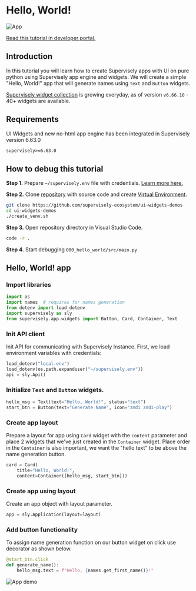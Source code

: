 # Hello, World!

![App](https://user-images.githubusercontent.com/48913536/194531508-52ae0e99-144f-49ec-a4fc-7e99b549eac0.png)

[Read this tutorial in developer portal.](#)

## Introduction

In this tutorial you will learn how to create Supervisely apps with UI on pure python using Supervisely app engine and widgets.
We will create a simple "Hello, World!" app that will generate names using `Text` and `Button` widgets.

[Supervisely widget collection](https://github.com/supervisely/supervisely/tree/master/supervisely/app/widgets) is growing everyday, as of version `v6.66.10` - 40+ widgets are available.

## Requirements

UI Widgets and new no-html app engine has been integrated in Supervisely version 6.63.0

```requirements.txt
supervisely>=6.63.0
```

## How to debug this tutorial

**Step 1.** Prepare `~/supervisely.env` file with credentials. [Learn more here.](https://developer.supervise.ly/getting-started/basics-of-authentication#how-to-use-in-python)


**Step 2.** Clone [repository](https://github.com/supervisely-ecosystem/ui-widgets-demos) with source code and create [Virtual Environment](https://docs.python.org/3/library/venv.html).

```bash
git clone https://github.com/supervisely-ecosystem/ui-widgets-demos
cd ui-widgets-demos
./create_venv.sh
```

**Step 3.** Open repository directory in Visual Studio Code.&#x20;

```bash
code -r .
```

**Step 4.** Start debugging `000_hello_world/src/main.py`&#x20;

## Hello, World! app

### Import libraries

```python
import os
import names  # requires for names generation
from dotenv import load_dotenv
import supervisely as sly
from supervisely.app.widgets import Button, Card, Container, Text
```

### Init API client

Init API for communicating with Supervisely Instance. First, we load environment variables with credentials:

```python
load_dotenv("local.env")
load_dotenv(os.path.expanduser("~/supervisely.env"))
api = sly.Api()
```

### Initialize `Text` and `Button` widgets.

```python
hello_msg = Text(text="Hello, World!", status="text")
start_btn = Button(text="Generate Name", icon="zmdi zmdi-play")
```

### Create app layout

Prepare a layout for app using `Card` widget with the `content` parameter and place 2 widgets that we've just created in the `Container` widget. Place order in the `Container` is also important, we want the "hello text" to be above the name generation button.

```python
card = Card(
    title="Hello, World!", 
    content=Container([hello_msg, start_btn]))
```

### Create app using layout

Create an app object with layout parameter.

```python
app = sly.Application(layout=layout)
```

### Add button functionality

To assign name generation function on our button widget on click use decorator as shown below.

```python
@start_btn.click
def generate_name():
    hello_msg.text = f"Hello, {names.get_first_name()}!"
```
![App demo](https://user-images.githubusercontent.com/48913536/194531332-8c5c1ffb-e781-4c2f-9a1b-9fb1e9f03745.gif)
